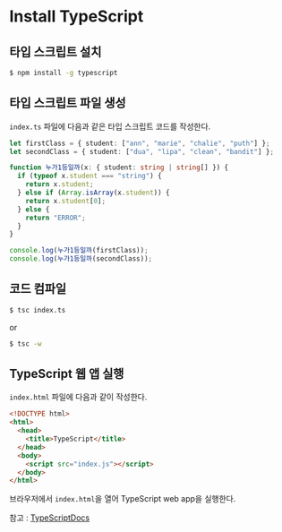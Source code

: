 # Install TypeScript

## 타입 스크립트 설치

```bash
$ npm install -g typescript
```

## 타입 스크립트 파일 생성

`index.ts` 파일에 다음과 같은 타입 스크립트 코드를 작성한다.

```ts
let firstClass = { student: ["ann", "marie", "chalie", "puth"] };
let secondClass = { student: ["dua", "lipa", "clean", "bandit"] };

function 누가1등일까(x: { student: string | string[] }) {
  if (typeof x.student === "string") {
    return x.student;
  } else if (Array.isArray(x.student)) {
    return x.student[0];
  } else {
    return "ERROR";
  }
}

console.log(누가1등일까(firstClass));
console.log(누가1등일까(secondClass));
```

## 코드 컴파일

```bash
$ tsc index.ts
```

or

```bash
$ tsc -w
```

## TypeScript 웹 앱 실행

`index.html` 파일에 다음과 같이 작성한다.

```html
<!DOCTYPE html>
<html>
  <head>
    <title>TypeScript</title>
  </head>
  <body>
    <script src="index.js"></script>
  </body>
</html>
```

브라우저에서 `index.html`을 열어 TypeScript web app을 실행한다.

참고 : [TypeScriptDocs](https://www.typescriptlang.org/docs/handbook/typescript-tooling-in-5-minutes.html)
